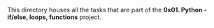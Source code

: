 This directory houses all the tasks that are part of the **0x01. Python - if/else, loops, functions** project.
